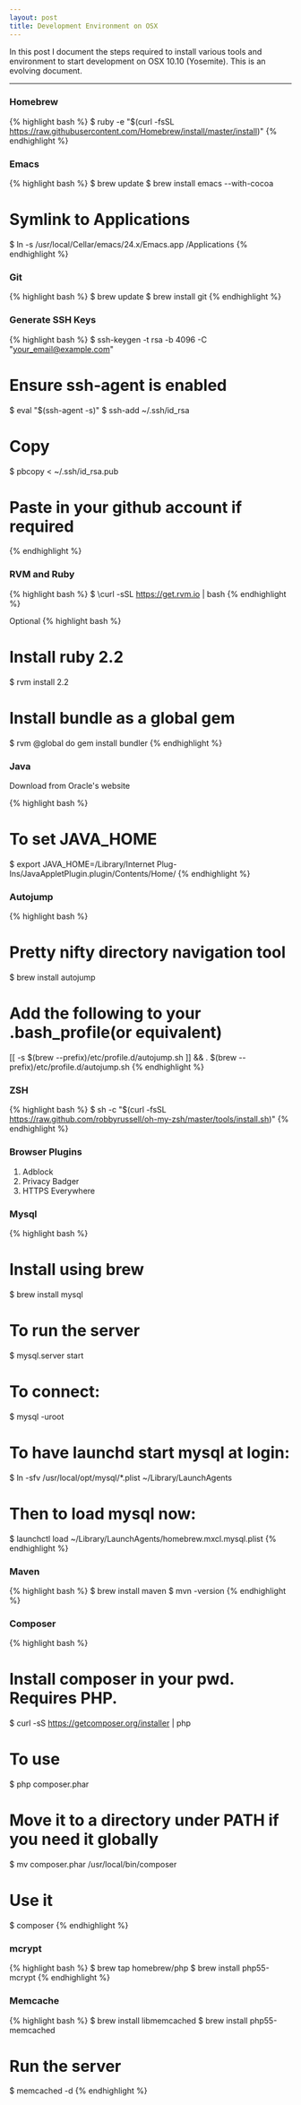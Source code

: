 ```yaml
---
layout: post
title: Development Environment on OSX
---
```


In this post I document the steps required to install various tools and environment to start development on OSX 10.10 (Yosemite). This is an evolving document.

-----

### Homebrew

{% highlight bash %}
$ ruby -e "$(curl -fsSL https://raw.githubusercontent.com/Homebrew/install/master/install)"
{% endhighlight %}

### Emacs

{% highlight bash %}
$ brew update
$ brew install emacs --with-cocoa

# Symlink to Applications
$ ln -s /usr/local/Cellar/emacs/24.x/Emacs.app /Applications
{% endhighlight %}

### Git

{% highlight bash %}
$ brew update
$ brew install git 
{% endhighlight %}

### Generate SSH Keys

{% highlight bash %}
$ ssh-keygen -t rsa -b 4096 -C "your_email@example.com"

# Ensure ssh-agent is enabled
$ eval "$(ssh-agent -s)"
$ ssh-add ~/.ssh/id_rsa


# Copy
$ pbcopy < ~/.ssh/id_rsa.pub
# Paste in your github account if required
{% endhighlight %}

### RVM and Ruby

{% highlight bash %}
$ \curl -sSL https://get.rvm.io | bash
{% endhighlight %}

Optional
{% highlight bash %}
# Install ruby 2.2
$ rvm install 2.2

# Install bundle as a global gem
$ rvm @global do gem install bundler
{% endhighlight %}

### Java

Download from Oracle's website

{% highlight bash %}
# To set JAVA_HOME
$ export JAVA_HOME=/Library/Internet Plug-Ins/JavaAppletPlugin.plugin/Contents/Home/
{% endhighlight %}


### Autojump

{% highlight bash %}
# Pretty nifty directory navigation tool
$ brew install autojump
# Add the following to your .bash_profile(or equivalent)
[[ -s $(brew --prefix)/etc/profile.d/autojump.sh ]] && . $(brew --prefix)/etc/profile.d/autojump.sh
{% endhighlight %}


### ZSH

{% highlight bash %}
$ sh -c "$(curl -fsSL https://raw.github.com/robbyrussell/oh-my-zsh/master/tools/install.sh)"
{% endhighlight %}

### Browser Plugins

1. Adblock
2. Privacy Badger
3. HTTPS Everywhere

### Mysql

{% highlight bash %}
# Install using brew
$ brew install mysql
# To run the server
$ mysql.server start
# To connect:
$ mysql -uroot
# To have launchd start mysql at login:
$ ln -sfv /usr/local/opt/mysql/*.plist ~/Library/LaunchAgents
# Then to load mysql now:
$ launchctl load ~/Library/LaunchAgents/homebrew.mxcl.mysql.plist
{% endhighlight %}

### Maven

{% highlight bash %}
$ brew install maven
$ mvn -version
{% endhighlight %}

### Composer

{% highlight bash %}
# Install composer in your pwd. Requires PHP. 
$ curl -sS https://getcomposer.org/installer | php
# To use
$ php composer.phar
# Move it to a directory under PATH if you need it globally
$ mv composer.phar /usr/local/bin/composer
# Use it
$ composer
{% endhighlight %}

### mcrypt

{% highlight bash %}
$ brew tap homebrew/php
$ brew install php55-mcrypt
{% endhighlight %}

### Memcache

{% highlight bash %}
$ brew install libmemcached
$ brew install php55-memcached
# Run the server
$ memcached -d
{% endhighlight %}